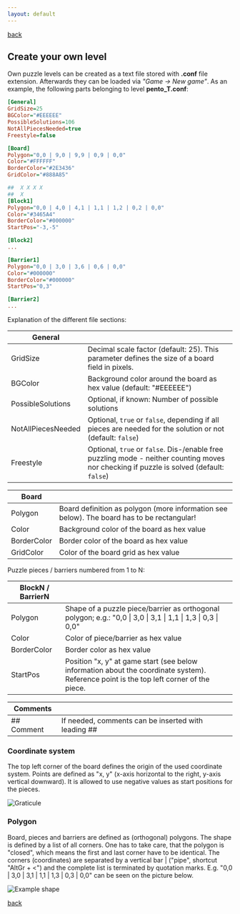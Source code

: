 ```yaml
---
layout: default
---
```


[back](./)
## Create your own level
Own puzzle levels can be created as a text file stored with **.conf** file extension. Afterwards they can be loaded via _"Game -> New game"_. As an example, the following parts belonging to level **pento_T.conf**:

```ini
[General]
GridSize=25
BGColor="#EEEEEE"
PossibleSolutions=106
NotAllPiecesNeeded=true
Freestyle=false

[Board]
Polygon="0,0 | 9,0 | 9,9 | 0,9 | 0,0"
Color="#FFFFFF"
BorderColor="#2E3436"
GridColor="#888A85"

##  X X X X
##  X
[Block1]
Polygon="0,0 | 4,0 | 4,1 | 1,1 | 1,2 | 0,2 | 0,0"
Color="#3465A4"
BorderColor="#000000"
StartPos="-3,-5"

[Block2]
...

[Barrier1]
Polygon="0,0 | 3,0 | 3,6 | 0,6 | 0,0"
Color="#000000"
BorderColor="#000000"
StartPos="0,3"

[Barrier2]
...
```

Explanation of the different file sections:

| General |   |
| --- | --- |
| GridSize | Decimal scale factor (default: 25). This parameter defines the size of a board field in pixels. |
| BGColor | Background color around the board as hex value (default: "#EEEEEE") |
| PossibleSolutions | Optional, if known: Number of possible solutions |
| NotAllPiecesNeeded | Optional, `true` or `false`, depending if all pieces are needed for the solution or not (default: `false`) |
| Freestyle | Optional, `true` or `false`. Dis-/enable free puzzling mode - neither counting moves nor checking if puzzle is solved (default: `false`) |

| Board |    |
| --- | --- |
| Polygon | Board definition as polygon (more information see below). The board has to be rectangular! |
| Color | Background color of the board as hex value |
| BorderColor | Border color of the board as hex value |
| GridColor | Color of the board grid as hex value |

Puzzle pieces / barriers numbered from  1 to N:

| BlockN / BarrierN |   |
| --- | --- |
| Polygon | Shape of a puzzle piece/barrier as orthogonal polygon; e.g.: "0,0 \| 3,0 \| 3,1 \| 1,1 \| 1,3 \| 0,3 \| 0,0" |
| Color | Color of piece/barrier as hex value |
| BorderColor | Border color as hex value |
| StartPos | Position "x, y" at game start (see below information about the coordinate system). Reference point is the top left corner of the piece. |

| Comments |   |
| --- | --- |
| \#\# Comment | If needed, comments can be inserted with leading \#\# |

### Coordinate system
The top left corner of the board defines the origin of the used coordinate system. Points are defined as "x, y" (x-axis horizontal to the right, y-axis vertical downward). It is allowed to use negative values as start positions for the pieces.

![Graticule](https://media-cdn.ubuntu-de.org/wiki/thumbnails/b/b5/b53e9caa9d43b1dda19d79f38df96c351abd7efdix100.png)

### Polygon
Board, pieces and barriers are defined as (orthogonal) polygons. The shape is defined by a list of all corners. One has to take care, that the polygon is "closed", which means the first and last corner have to be identical. The corners (coordinates) are separated by a vertical bar \| ("pipe", shortcut "AltGr + <") and the complete list is terminated by quotation marks. E.g. "0,0 \| 3,0 \| 3,1 \| 1,1 \| 1,3 \| 0,3 \| 0,0" can be seen on the picture below. 

![Example shape](https://media-cdn.ubuntu-de.org/wiki/thumbnails/f/fd/fde89b64c128973aa87d82f4caac30c514172eb3ix100.png)

[back](./)